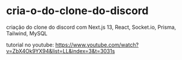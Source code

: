 # cria-o-do-clone-do-discord
criação do clone do discord com Next.js 13, React, Socket.io, Prisma, Tailwind, MySQL


tutorial no youtube:
https://www.youtube.com/watch?v=ZbX4Ok9YX94&list=LL&index=3&t=3031s
